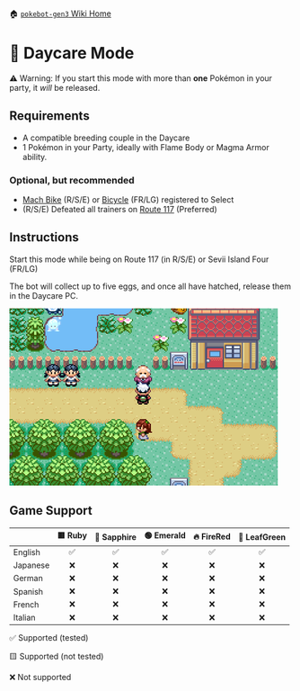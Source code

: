 🏠 [`pokebot-gen3` Wiki Home](../Readme.md)

# 🥚 Daycare Mode

⚠️ Warning: If you start this mode with more than **one** Pokémon in your party, it _will_ be released.

## Requirements

- A compatible breeding couple in the Daycare
- 1 Pokémon in your Party, ideally with Flame Body or Magma Armor ability.

### Optional, but recommended
- [Mach Bike](https://bulbapedia.bulbagarden.net/wiki/Mach_Bike) (R/S/E) or [Bicycle](https://bulbapedia.bulbagarden.net/wiki/Bicycle) (FR/LG) registered to Select
- (R/S/E) Defeated all trainers on [Route 117](https://bulbapedia.bulbagarden.net/wiki/Hoenn_Route_117) (Preferred)

## Instructions

Start this mode while being on Route 117 (in R/S/E) or Sevii Island Four (FR/LG)

The bot will collect up to five eggs, and once all have hatched, release them in the Daycare PC.

![image](../images/daycare.png)

## Game Support

|          | 🟥 Ruby | 🔷 Sapphire | 🟢 Emerald | 🔥 FireRed | 🌿 LeafGreen |
| :------- | :-----: | :---------: | :--------: | :--------: | :----------: |
| English  |   ✅    |     ✅      |     ✅     |     ✅     |      ✅      |
| Japanese |   ❌    |     ❌      |     ❌     |     ❌     |      ❌      |
| German   |   ❌    |     ❌      |     ❌     |     ❌     |      ❌      |
| Spanish  |   ❌    |     ❌      |     ❌     |     ❌     |      ❌      |
| French   |   ❌    |     ❌      |     ❌     |     ❌     |      ❌      |
| Italian  |   ❌    |     ❌      |     ❌     |     ❌     |      ❌      |

✅ Supported (tested)

🟨 Supported (not tested)

❌ Not supported
